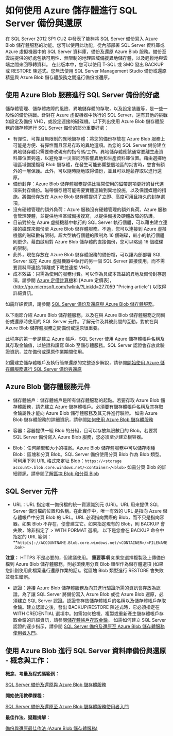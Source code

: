 ﻿<properties urlDisplayName="Storage for SQL Server backups" pageTitle="如何使用 Azure 儲存體進行 SQL Server 備份與還原 | Azure" metaKeywords="" description="" metaCanonical="" services="storage" documentationCenter="" title="How to Use Azure Storage for SQL Server Backup and Restore" authors="jeffreyg" solutions="" manager="jeffreyg" editor="tysonn" />

<tags ms.service="storage" ms.workload="storage" ms.tgt_pltfrm="na" ms.devlang="na" ms.topic="article" ms.date="11/30/2014" ms.author="jeffreyg; jeffreyg" />



<h1 id="SQLServerBackupandRestoretostorage"> 如何使用 Azure 儲存體進行 SQL Server 備份與還原</h1>

在 SQL Server 2012 SP1 CU2 中發表了能夠將 SQL Server 備份寫入 Azure Blob 儲存體服務的功能。您可以使用此功能，從內部部署 SQL Server 資料庫或 Azure 虛擬機器中的 SQL Server 資料庫，備份及還原 Azure Blob 服務。備份至雲端提供的好處包括可用性、無限制的地理區域備援異地儲存體，以及輕鬆地與雲端之間來回移轉資料。   在此版本中，您可以使用 T-SQL 或 SMO 發出 BACKUP 或 RESTORE 陳述式。您無法使用 SQL Server Management Studio 備份或還原精靈與 Azure Blob 儲存體服務之間進行備份或還原。

<h2> 使用 Azure Blob 服務進行 SQL Server 備份的好處</h2>

儲存體管理、儲存體故障的風險、異地儲存體的存取，以及設定裝置等，是一些一般性的備份挑戰。針對在 Azure 虛擬機器中執行的 SQL Server，還有其他的挑戰如設定及備份 VHD，或設定連接的磁碟機。以下列出使用 Azure Blob 儲存體服務的儲存體進行 SQL Server 備份的部分重要好處：

* 有彈性、可靠且無限制的異地儲存體：將您的備份存放在 Azure Blob 服務上可能是方便、有彈性而且容易存取的異地選項。為您的 SQL Server 備份建立異地儲存體只需要修改現有的指令碼/工作。異地儲存體應該通常要離生產資料庫位置夠遠，以避免單一災害同時影響異地和生產資料庫位置。藉由選擇地理區域備援複寫 Blob 儲存體，在發生可能影響整個地區的災害時，您會有額外的一層保護。此外，可以隨時隨地取得備份，並且可以輕鬆存取以進行還原。
* 備份封存：Azure Blob 儲存體服務提供比經常使用的磁帶選項更好的替代選項來封存備份。磁帶儲存體可能需要實體運輸到異地設施，以及保護媒體的措施。將備份存放在 Azure Blob 儲存體提供了立即、高度可用且持久的封存選項。
* 沒有硬體管理的額外負荷：Azure 服務沒有硬體管理的額外負荷。Azure 服務會管理硬體，並提供地埋區域備援複寫，以提供備援及硬體故障的防護。
* 目前對於在 Azure 虛擬機器中執行的 SQL Server 執行個體，可以藉由建立連接的磁碟來備份至 Azure Blob 儲存體服務。不過，您可以連接到 Azure 虛擬機器的磁碟數有限制。超大型執行個體的限制為 16 個磁碟，較小的執行個體則更少。藉由啟用對 Azure Blob 儲存體的直接備份，您可以略過 16 個磁碟的限制。
* 此外，現在存放在 Azure Blob 儲存體服務的備份檔，可以讓內部部署 SQL Server 或在 Azure 虛擬機器中執行的另一個 SQL Server 直接使用，而不需要資料庫連接/卸離或下載並連接 VHD。
* 成本效益：只需為使用的服務付費。可以作為具成本效益的異地及備份封存選項。請參閱 [Azure 定價計算機](http://go.microsoft.com/fwlink/?LinkId=277060 "Pricing Calculator")和 [Azure 定價表]，(http://go.microsoft.com/fwlink/?LinkId=277059 "Pricing article") 以取得詳細資訊。

如需詳細資訊，請參閱 [SQL Server 備份及還原與 Azure Blob 儲存體服務](http://go.microsoft.com/fwlink/?LinkId=271617)。

以下兩節介紹 Azure Blob 儲存體服務，以及在與 Azure Blob 儲存體服務之間備份或還原時使用的 SQL Server 元件。了解元件及其彼此間的互動，對於在與 Azure Blob 儲存體服務之間備份或還原很重要。 

此程序的第一步是建立 Azure 帳戶。SQL Server 使用 Azure 儲存體帳戶名稱及其存取金鑰值，以驗證和讀寫 Blob 至儲存體服務。SQL Server 認證會存放此驗證資訊，並在備份或還原作業期間使用。 

如需建立儲存體帳戶及執行簡單還原的完整逐步解說，請參閱[開始使用 Azure 儲存體服務進行 SQL Server 備份與還原](http://go.microsoft.com/fwlink/?LinkId=271615) 

## Azure Blob 儲存體服務元件 

* 儲存體帳戶：儲存體帳戶是所有儲存體服務的起點。若要存取 Azure Blob 儲存體服務，請先建立 Azure 儲存體帳戶。必須要有儲存體帳戶名稱及其存取金鑰屬性才能向 Azure Blob 儲存體服務及其元件進行驗證。 
如需 Azure Blob 儲存體服務的詳細資訊，請參閱[如何使用 Azure Blob 儲存體服務](http://www.windowsazure.com/zh-tw/develop/net/how-to-guides/blob-storage/)

* 容器：容器提供一組 Blob 的分組，且可以存放無限數目的 Blob。若要將 SQL Server 備份寫入 Azure Blob 服務，您必須至少建立根容器。 

* Blob：任何類型和大小的檔案。Azure Blob 儲存體服務中可以儲存兩種 Blob：區塊和分頁 Blob。SQL Server 備份使用分頁 Blob 作為 Blob 類型。可利用下列 URL 格式來定址 Blob：`https://<storage account>.blob.core.windows.net/<container>/<blob>`
如需分頁 Blob 的詳細資訊，請參閱[了解區塊 Blob 和分頁 Blob](http://msdn.microsoft.com/zh-tw/library/windowsazure/ee691964.aspx)

## SQL Server 元件

* URL：URL 指定唯一備份檔的統一資源識別元 (URI)。URL 用來提供 SQL Server 備份檔的位置和名稱。在此實作中，唯一有效的 URL 是指向 Azure 儲存體帳戶中分頁 Blob 的 URL。URL 必須指向實際的 Blob，而不只是指向容器。如果 Blob 不存在，便會建立它。如果指定現有的 Blob，則 BACKUP 會失敗，除非指定了 > WITH FORMAT 選項。 
以下是您會在 BACKUP 命令中指定的 URL 範例： 
**`http[s]://ACCOUNTNAME.Blob.core.windows.net/<CONTAINER>/<FILENAME.bak>`

<b>注意：</b> HTTPS 不是必要的，但建議使用。
<b>重要事項</b>
如果您選擇複製及上傳備份檔到 Azure Blob 儲存體服務，則必須使用分頁 Blob 類型作為儲存體選項 (如果您計劃使用此檔案進行還原作業的話)。從區塊 Blob 類型進行 RESTORE 會失敗並發生錯誤。 

* 認證：連接 Azure Blob 儲存體服務及向其進行驗證所需的資訊會存放為認證。為了讓 SQL Server 將備份寫入 Azure Blob 或從 Azure Blob 還原，必須建立 SQL Server 認證。認證會存放儲存體帳戶的名稱以及儲存體帳戶存取金鑰。建立認證之後，發出 BACKUP/RESTORE 陳述式時，它必須指定在 WITH CREDENTIAL 選項中。如需如何檢視、複製或重新產生儲存體帳戶存取金鑰的詳細資訊，請參閱[儲存體帳戶存取金鑰](http://msdn.microsoft.com/zh-tw/library/windowsazure/hh531566.aspx)。
如需如何建立 SQL Server 認證的逐步指示，請參閱 [SQL Server 備份及還原至 Azure Blob 儲存體服務使用者入門](http://go.microsoft.com/fwlink/?LinkId=271615)。

## 使用 Azure Blob 進行 SQL Server 資料庫備份與還原 - 概念與工作：

**概念、考量及程式碼範例：**

[SQL Server 備份及還原與 Azure Blob 儲存體服務](http://go.microsoft.com/fwlink/?LinkId=271617)

**開始使用教學課程：**

[SQL Server 備份及還原至 Azure Blob 儲存體服務使用者入門](http://go.microsoft.com/fwlink/?LinkID=271615 "Tutorial")

**最佳作法、疑難排解：**
	
[備份與還原最佳作法 (Azure Blob 儲存體服務)](http://go.microsoft.com/fwlink/?LinkId=272394)




	





<!--HONumber=35.1-->
